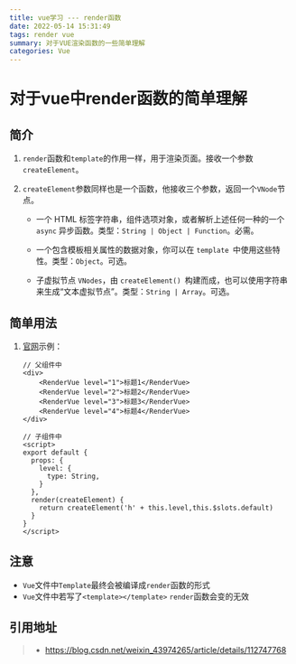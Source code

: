 ```yaml
---
title: vue学习 --- render函数
date: 2022-05-14 15:31:49
tags: render vue
summary: 对于VUE渲染函数的一些简单理解
categories: Vue
---
```

# 对于vue中render函数的简单理解
## 简介

1. `render`函数和`template`的作用一样，用于渲染页面。接收一个参数```createElement```。

2. `createElement`参数同样也是一个函数，他接收三个参数，返回一个`VNode`节点。

    + 一个 HTML 标签字符串，组件选项对象，或者解析上述任何一种的一个 `async` 异步函数。类型：`String | Object | Function`。必需。

    + 一个包含模板相关属性的数据对象，你可以在 `template `中使用这些特性。类型：`Object`。可选。

    + 子虚拟节点 `VNodes`，由 `createElement() `构建而成，也可以使用字符串来生成“文本虚拟节点”。类型：`String | Array`。可选。



## 简单用法

1. [官网](https://cn.vuejs.org/v2/guide/render-function.html)示例：

   ```vue
   // 父组件中
   <div>
       <RenderVue level="1">标题1</RenderVue>
       <RenderVue level="2">标题2</RenderVue>
       <RenderVue level="3">标题3</RenderVue>
       <RenderVue level="4">标题4</RenderVue>
   </div>
   
   // 子组件中
   <script>
   export default {
     props: {
       level: {
         type: String,
       }
     },
     render(createElement) {
       return createElement('h' + this.level,this.$slots.default)
     }
   }
   </script>
   ```



## 注意

+ `Vue`文件中`Template`最终会被编译成`render`函数的形式
+ `Vue`文件中若写了```<template></template>``` ```render```函数会变的无效

## 引用地址

> + https://blog.csdn.net/weixin_43974265/article/details/112747768
